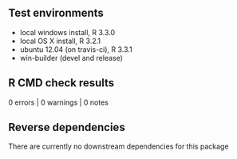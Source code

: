## Test environments
* local windows install, R 3.3.0
* local OS X install, R 3.2.1
* ubuntu 12.04 (on travis-ci), R 3.3.1
* win-builder (devel and release)

## R CMD check results

0 errors | 0 warnings | 0 notes


## Reverse dependencies

There are currently no downstream dependencies for this package 


